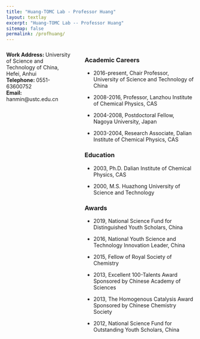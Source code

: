 ```yaml
---
title: "Huang-TOMC Lab - Professor Huang"
layout: textlay
excerpt: "Huang-TOMC Lab -- Professor Huang"
sitemap: false
permalink: /profhuang/
---
```


<!-- <div style="float: left; margin-right: 30px; width: 180px; text-align: left;">

  <img src="{{ site.url }}{{ site.baseurl }}/images/teampic/prof_huang.jpg" class="img-responsive" style="width: 100%; border-radius: 10px;" />

  <div style="font-size: 14px; margin-top: 10px;">
    <strong>Work Address: </strong> University of Science and Technology of China, Hefei, Anhui<br/>
    <strong>Telephone: </strong> 0551-63600752<br/>
    <strong>Email: </strong> hanmin@ustc.edu.cn<br/>
  </div>

</div>

<div style="float: right; width: calc(100% - 220px); margin-left: 20px; padding-top: 20px;">

  ### Academic Careers
  - 2016-present,   Chair Professor, University of Science and Technology of China

  - 2008-2016,   Professor, Lanzhou Institute of Chemical Physics, CAS

  - 2004-2008,   Postdoctoral Fellow, Nagoya University, Japan

  - 2003-2004,   Research Associate, Dalian Institute of Chemical Physics, CAS

  ### Education
  - 2003, Ph.D. Dalian Institute of Chemical Physics, CAS

  - 2000, M.S. Huazhong University of Science and Technology

  ### Awards
  - 2019, National Science Fund for Distinguished Youth Scholars, China

  - 2016, National Youth Science and Technology Innovation Leader, China

  - 2015, Fellow of Royal Society of Chemistry

  - 2013, Excellent 100-Talents Award Sponsored by Chinese Academy of Sciences

  - 2013, The Homogenous Catalysis Award Sponsored by Chinese Chemistry Society

  - 2012, National Science Fund for Outstanding Youth Scholars, China 

</div> -->


<div style="display: flex; align-items: flex-start;">

  <div style="width: 180px; margin-right: 30px;">
    <!-- <img src="{{ site.url }}{{ site.baseurl }}/images/teampic/prof_huang.jpg" class="img-responsive" style="width: 100%; border-radius: 10px;" /> -->
    <div style="font-size: 14px; margin-top: 10px;">
      <strong>Work Address: </strong> University of Science and Technology of China, Hefei, Anhui<br/>
      <strong>Telephone: </strong> 0551-63600752<br/>
      <strong>Email: </strong> hanmin@ustc.edu.cn<br/>
    </div>
  </div>

  <div style="flex: 1;">
  
  ### Academic Careers
  - 2016-present,   Chair Professor, University of Science and Technology of China

  - 2008-2016,   Professor, Lanzhou Institute of Chemical Physics, CAS

  - 2004-2008,   Postdoctoral Fellow, Nagoya University, Japan

  - 2003-2004,   Research Associate, Dalian Institute of Chemical Physics, CAS

  ### Education
  - 2003, Ph.D. Dalian Institute of Chemical Physics, CAS

  - 2000, M.S. Huazhong University of Science and Technology

  ### Awards
  - 2019, National Science Fund for Distinguished Youth Scholars, China

  - 2016, National Youth Science and Technology Innovation Leader, China

  - 2015, Fellow of Royal Society of Chemistry

  - 2013, Excellent 100-Talents Award Sponsored by Chinese Academy of Sciences

  - 2013, The Homogenous Catalysis Award Sponsored by Chinese Chemistry Society

  - 2012, National Science Fund for Outstanding Youth Scholars, China 

  </div>

</div>
